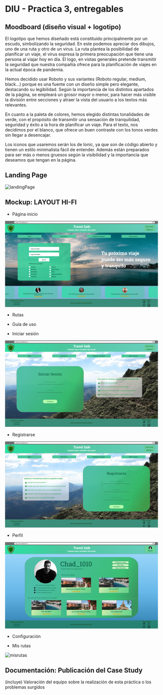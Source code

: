 # DIU - Practica 3, entregables

## Moodboard (diseño visual + logotipo)   
El logotipo que hemos diseñado está constituido principalmente por un escudo, simbolizando la seguridad. En este podemos apreciar dos dibujos, uno de una ruta y otro de un virus. La ruta plantea la posibilidad de planificar un viaje, el virus expresa la primera preocupación que tiene una persona al viajar hoy en día. El logo, en vistas generales pretende transmitir la seguridad que nuestra compañía ofrece para la planificación de viajes en la actual época de pandemia.

Hemos decidido usar Roboto y sus variantes (Roboto regular, medium, black...) porque es una fuente con un diseño simple pero elegante, destacando su legibilidad. Según la importancia de los distintos apartados de la página, se empleará un grosor mayor o menor, para hacer más visible la división entre secciones y atraer la vista del usuario a los textos más relevantes.

En cuanto a la paleta de colores, hemos elegido distintas tonalidades de verde, con el propósito de transmitir una sensación de tranquilidad, seguridad y éxito a la hora de planificar un viaje. Para el texto, nos decidimos por el blanco, que ofrece un buen contraste con los tonos verdes sin llegar a desencajar.

Los iconos que usaremos serán los de Ionic, ya que son de código abierto y tienen un estilo minimalista fácil de entender. Además están preparados para ser más o menos gruesos según la visibilidad y la importancia que deseamos que tengan en la página.

## Landing Page

![landingPage](landing-page.png)

## Mockup: LAYOUT HI-FI

* Página inicio

![Página inicio](pagInicio.png)

* Rutas


* Guía de uso


* Iniciar sesión

![iniciarsesion](iniciar_sesion.png)

* Registrarse

![registro](registrarse.png)

* Perfil

![perfil](perfil.png)

* Configuración



* Mis rutas

![misrutas](misrutas.png)




## Documentación: Publicación del Case Study


(incluye) Valoración del equipo sobre la realización de esta práctica o los problemas surgidos
 
